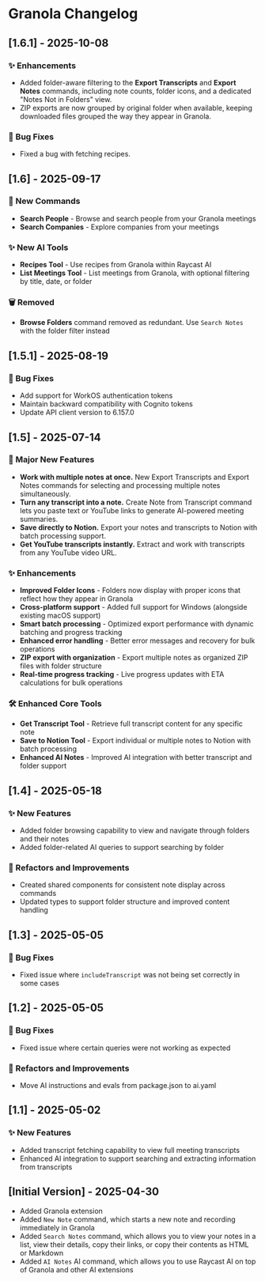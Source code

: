 # Granola Changelog

## [1.6.1] - 2025-10-08

### ✨ Enhancements
- Added folder-aware filtering to the **Export Transcripts** and **Export Notes** commands, including note counts, folder icons, and a dedicated "Notes Not in Folders" view.
- ZIP exports are now grouped by original folder when available, keeping downloaded files grouped the way they appear in Granola.

### 🔧 Bug Fixes
- Fixed a bug with fetching recipes.

## [1.6] - 2025-09-17

### 🚀 New Commands
- **Search People** - Browse and search people from your Granola meetings
- **Search Companies** - Explore companies from your meetings 

### ✨ New AI Tools
- **Recipes Tool** - Use recipes from Granola within Raycast AI
- **List Meetings Tool** - List meetings from Granola, with optional filtering by title, date, or folder


### 🗑 Removed
- **Browse Folders** command removed as redundant. Use `Search Notes` with the folder filter instead

## [1.5.1] - 2025-08-19

### 🔧 Bug Fixes
- Add support for WorkOS authentication tokens
- Maintain backward compatibility with Cognito tokens  
- Update API client version to 6.157.0

## [1.5] - 2025-07-14

### 🚀 Major New Features
- **Work with multiple notes at once.** New Export Transcripts and Export Notes commands for selecting and processing multiple notes simultaneously.
- **Turn any transcript into a note.** Create Note from Transcript command lets you paste text or YouTube links to generate AI-powered meeting summaries.
- **Save directly to Notion.** Export your notes and transcripts to Notion with batch processing support.
- **Get YouTube transcripts instantly.** Extract and work with transcripts from any YouTube video URL.

### ✨ Enhancements  
- **Improved Folder Icons** - Folders now display with proper icons that reflect how they appear in Granola
- **Cross-platform support** - Added full support for Windows (alongside existing macOS support)
- **Smart batch processing** - Optimized export performance with dynamic batching and progress tracking
- **Enhanced error handling** - Better error messages and recovery for bulk operations
- **ZIP export with organization** - Export multiple notes as organized ZIP files with folder structure
- **Real-time progress tracking** - Live progress updates with ETA calculations for bulk operations

### 🛠 Enhanced Core Tools
- **Get Transcript Tool** - Retrieve full transcript content for any specific note
- **Save to Notion Tool** - Export individual or multiple notes to Notion with batch processing
- **Enhanced AI Notes** - Improved AI integration with better transcript and folder support

## [1.4] - 2025-05-18

### ✨ New Features
- Added folder browsing capability to view and navigate through folders and their notes
- Added folder-related AI queries to support searching by folder

### 🔄 Refactors and Improvements
- Created shared components for consistent note display across commands
- Updated types to support folder structure and improved content handling


## [1.3] - 2025-05-05

### 🐞 Bug Fixes
- Fixed issue where `includeTranscript` was not being set correctly in some cases

## [1.2] - 2025-05-05

### 🐞 Bug Fixes
- Fixed issue where certain queries were not working as expected

### 🔄 Refactors and Improvements
- Move AI instructions and evals from package.json to ai.yaml

## [1.1] - 2025-05-02

### ✨ New Features
- Added transcript fetching capability to view full meeting transcripts
- Enhanced AI integration to support searching and extracting information from transcripts


## [Initial Version] - 2025-04-30

- Added Granola extension
- Added `New Note` command, which starts a new note and recording immediately in Granola
- Added `Search Notes` command, which allows you to view your notes in a list, view their details, copy their links, or copy their contents as HTML or Markdown
- Added `AI Notes` AI command, which allows you to use Raycast AI on top of Granola and other AI extensions 
